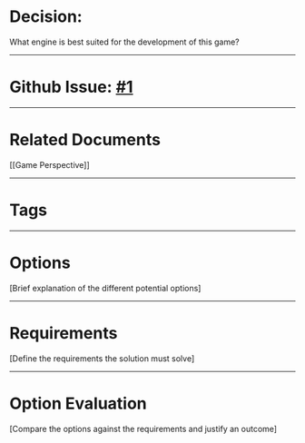 # Decision:
What engine is best suited for the development of this game?

---
# Github Issue: [#1](https://github.com/JackFawthorpe/FoodRTS/issues/1)
---
# Related Documents
[[Game Perspective]]

---
# Tags


---
# Options
[Brief explanation of the different potential options]

---
# Requirements
[Define the requirements the solution must solve]

---
# Option Evaluation

[Compare the options against the requirements and justify an outcome]